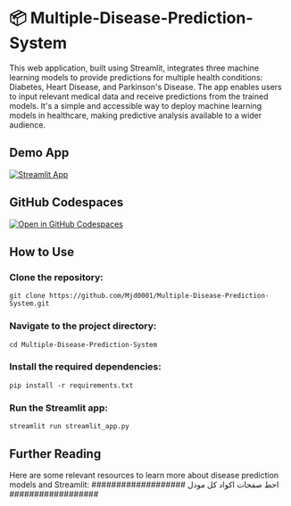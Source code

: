 # 📦 Multiple-Disease-Prediction-System

This web application, built using Streamlit, integrates three machine learning models to provide predictions for multiple health conditions: Diabetes, Heart Disease, and Parkinson's Disease. The app enables users to input relevant medical data and receive predictions from the trained models. It's a simple and accessible way to deploy machine learning models in healthcare, making predictive analysis available to a wider audience.

## Demo App

[![Streamlit App](https://static.streamlit.io/badges/streamlit_badge_black_white.svg)](https://multiple-disease-prediction-systemx.streamlit.app/)

## GitHub Codespaces

[![Open in GitHub Codespaces](https://github.com/codespaces/badge.svg)](https://codespaces.new/streamlit/app-starter-kit?quickstart=1)

## How to Use
### Clone the repository:
```
git clone https://github.com/Mjd0001/Multiple-Disease-Prediction-System.git
```

### Navigate to the project directory:
```
cd Multiple-Disease-Prediction-System
```
### Install the required dependencies:
```
pip install -r requirements.txt
```

### Run the Streamlit app:
```
streamlit run streamlit_app.py
```

## Further Reading
Here are some relevant resources to learn more about disease prediction models and Streamlit:
###################
احط صفحات اكواد كل مودل
##################



